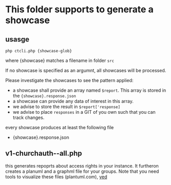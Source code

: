 # This folder supports to generate a showcase

## usasge

```
php ctcli.php {showcase-glob}
```

where {showcase} matches a filename in folder `src`

If no showcase is specified as an argumnt, all showcases will be processed.

Please investigate the showcases to see the pattern applied:

* a showcase shall provide an array named `$report`. This array is stored
  in the `{showcase}.response.json`
* a showcase can provide any data of interest in this array.
* we advise to store the result in `$report['response]`
* we advise to place `responses` in a GIT of you own such that you can
  track changes.

every showcase produces at least the following file

* {showcase}.response.json

## v1-churchauth--all.php

this generates repoprts about access rights in your instance. It furtheron creates a planuml and a graphml 
file for your groups. Note that you need tools to visualize these files (plantuml.com), 
[yed](https://yworks.com/products/yed)



